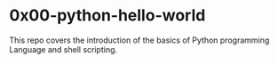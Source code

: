 # 0x00-python-hello-world

This repo covers the introduction of the basics of Python programming Language and shell scripting.
